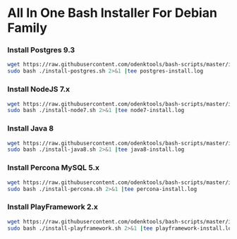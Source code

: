 # All In One Bash Installer For Debian Family

### Install Postgres 9.3

```bash
wget https://raw.githubusercontent.com/odenktools/bash-scripts/master/install-postgres.sh
sudo bash ./install-postgres.sh 2>&1 |tee postgres-install.log
```

### Install NodeJS 7.x

```bash
wget https://raw.githubusercontent.com/odenktools/bash-scripts/master/install-node7.sh
sudo bash ./install-node7.sh 2>&1 |tee node7-install.log
```

### Install Java 8

```bash
wget https://raw.githubusercontent.com/odenktools/bash-scripts/master/install-java8.sh
sudo bash ./install-java8.sh 2>&1 |tee java8-install.log
```

### Install Percona MySQL 5.x

```bash
wget https://raw.githubusercontent.com/odenktools/bash-scripts/master/install-percona.sh
sudo bash ./install-percona.sh 2>&1 |tee percona-install.log
```

### Install PlayFramework 2.x

```bash
wget https://raw.githubusercontent.com/odenktools/bash-scripts/master/install-playframework.sh
sudo bash ./install-playframework.sh 2>&1 |tee playframework-install.log
```
